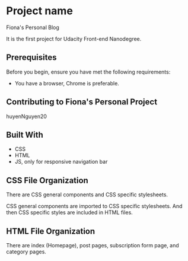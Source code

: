 # Project name

Fiona's Personal Blog

It is the first project for Udacity Front-end Nanodegree.

## Prerequisites

Before you begin, ensure you have met the following requirements:
* You have a browser, Chrome is preferable.

## Contributing to Fiona's Personal Project

huyenNguyen20

## Built With

* CSS
* HTML
* JS, only for responsive navigation bar

## CSS File Organization

There are CSS general components and CSS  specific stylesheets. 

CSS general components are imported to CSS specific stylesheets. And then CSS specific styles are included in HTML files.

## HTML File Organization

There are index (Homepage), post pages, subscription form page, and category pages.
